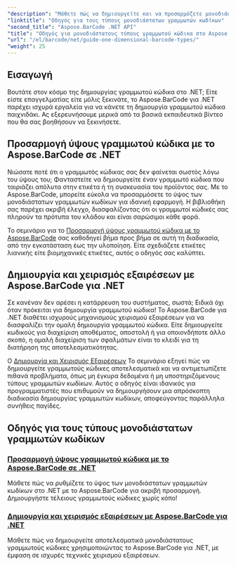 ```yaml
---
"description": "Μάθετε πώς να δημιουργείτε και να προσαρμόζετε μονοδιάστατους γραμμωτούς κώδικες σε .NET χρησιμοποιώντας το Aspose.BarCode, με ισχυρές τεχνικές χειρισμού εξαιρέσεων."
"linktitle": "Οδηγός για τους τύπους μονοδιάστατων γραμμωτών κωδίκων"
"second_title": "Aspose.BarCode .NET API"
"title": "Οδηγός για μονοδιάστατους τύπους γραμμωτού κώδικα στο Aspose.BarCode"
"url": "/el/barcode/net/guide-one-dimensional-barcode-types/"
"weight": 25
---
```


## Εισαγωγή

Βουτάτε στον κόσμο της δημιουργίας γραμμωτού κώδικα στο .NET; Είτε είστε επαγγελματίας είτε μόλις ξεκινάτε, το Aspose.BarCode για .NET παρέχει ισχυρά εργαλεία για να κάνετε τη δημιουργία γραμμωτού κώδικα παιχνιδάκι. Ας εξερευνήσουμε μερικά από τα βασικά εκπαιδευτικά βίντεο που θα σας βοηθήσουν να ξεκινήσετε.

## Προσαρμογή ύψους γραμμωτού κώδικα με το Aspose.BarCode σε .NET  

Νιώσατε ποτέ ότι ο γραμμωτός κώδικας σας δεν φαίνεται σωστός λόγω του ύψους του; Φανταστείτε να δημιουργείτε έναν γραμμωτό κώδικα που ταιριάζει απόλυτα στην ετικέτα ή τη συσκευασία του προϊόντος σας. Με το Aspose.BarCode, μπορείτε εύκολα να προσαρμόσετε το ύψος των μονοδιάστατων γραμμωτών κωδίκων για ιδανική εφαρμογή. Η βιβλιοθήκη σας παρέχει ακριβή έλεγχο, διασφαλίζοντας ότι οι γραμμωτοί κώδικές σας πληρούν τα πρότυπα του κλάδου και είναι σαρώσιμοι κάθε φορά.  

Το σεμινάριο για το [Προσαρμογή ύψους γραμμωτού κώδικα με το Aspose.BarCode](./customizing-barcode-height/) σας καθοδηγεί βήμα προς βήμα σε αυτή τη διαδικασία, από την εγκατάσταση έως την υλοποίηση. Είτε σχεδιάζετε ετικέτες λιανικής είτε βιομηχανικές ετικέτες, αυτός ο οδηγός σας καλύπτει.  

## Δημιουργία και χειρισμός εξαιρέσεων με Aspose.BarCode για .NET  

Σε κανέναν δεν αρέσει η κατάρρευση του συστήματος, σωστά; Ειδικά όχι όταν πρόκειται για δημιουργία γραμμωτού κώδικα! Το Aspose.BarCode για .NET διαθέτει ισχυρούς μηχανισμούς χειρισμού εξαιρέσεων για να διασφαλίζει την ομαλή δημιουργία γραμμωτού κώδικα. Είτε δημιουργείτε κωδικούς για διαχείριση αποθέματος, αποστολή ή για οποιονδήποτε άλλο σκοπό, η ομαλή διαχείριση των σφαλμάτων είναι το κλειδί για τη διατήρηση της αποτελεσματικότητας.  

Ο [Δημιουργία και Χειρισμός Εξαιρέσεων](./generation-and-exception-handling/) Το σεμινάριο εξηγεί πώς να δημιουργείτε γραμμωτούς κώδικες αποτελεσματικά και να αντιμετωπίζετε πιθανά προβλήματα, όπως μη έγκυρα δεδομένα ή μη υποστηριζόμενους τύπους γραμμωτών κωδίκων. Αυτός ο οδηγός είναι ιδανικός για προγραμματιστές που επιθυμούν να δημιουργήσουν μια απρόσκοπτη διαδικασία δημιουργίας γραμμωτών κωδίκων, αποφεύγοντας παράλληλα συνήθεις παγίδες.  

## Οδηγός για τους τύπους μονοδιάστατων γραμμωτών κωδίκων
### [Προσαρμογή ύψους γραμμωτού κώδικα με το Aspose.BarCode σε .NET](./customizing-barcode-height/)
Μάθετε πώς να ρυθμίζετε το ύψος των μονοδιάστατων γραμμωτών κωδίκων στο .NET με το Aspose.BarCode για ακριβή προσαρμογή. Δημιουργήστε τέλειους γραμμωτούς κώδικες χωρίς κόπο!
### [Δημιουργία και χειρισμός εξαιρέσεων με Aspose.BarCode για .NET](./generation-and-exception-handling/)
Μάθετε πώς να δημιουργείτε αποτελεσματικά μονοδιάστατους γραμμωτούς κώδικες χρησιμοποιώντας το Aspose.BarCode για .NET, με έμφαση σε ισχυρές τεχνικές χειρισμού εξαιρέσεων.